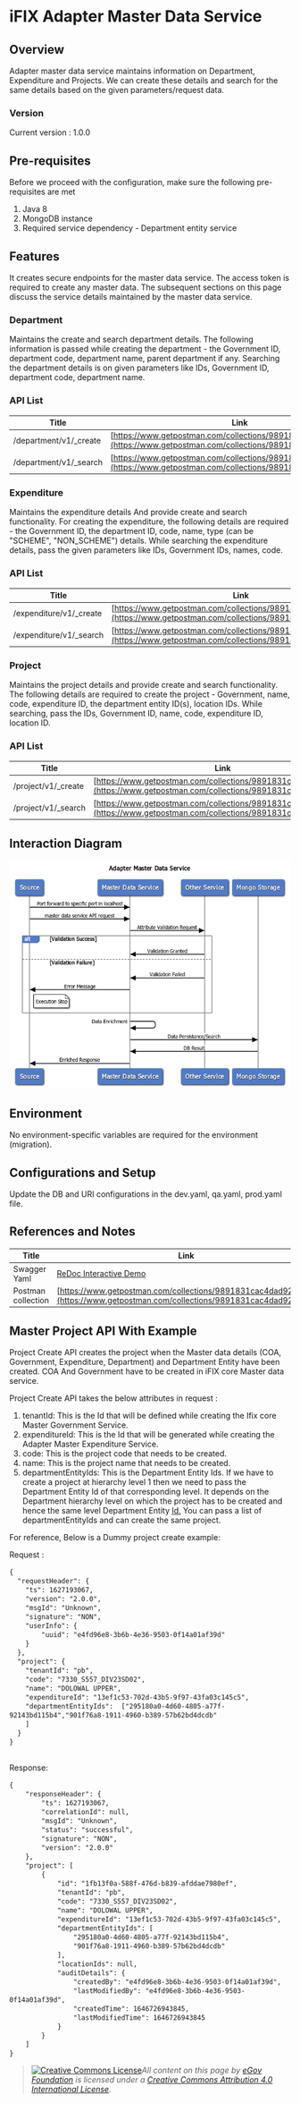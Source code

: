 # iFIX Adapter Master Data Service

## Overview <a href="#overview" id="overview"></a>

Adapter master data service maintains information on Department, Expenditure and Projects. We can create these details and search for the same details based on the given parameters/request data.

### Version <a href="#version" id="version"></a>

Current version : 1.0.0

## Pre-requisites <a href="#prerequisites" id="prerequisites"></a>

Before we proceed with the configuration, make sure the following pre-requisites are met

1. Java 8
2. MongoDB instance
3. Required service dependency - Department entity service

## Features <a href="#features" id="features"></a>

It creates secure endpoints for the master data service. The access token is required to create any master data. The subsequent sections on this page discuss the service details maintained by the master data service.

### Department <a href="#department" id="department"></a>

Maintains the create and search department details. The following information is passed while creating the department - the Government ID, department code, department name, parent department if any. Searching the department details is on given parameters like IDs, Government ID, department code, department name.

### **API List**

| **Title**               | **Link**                                                                                                                   |
| ----------------------- | -------------------------------------------------------------------------------------------------------------------------- |
| /department/v1/\_create | [https://www.getpostman.com/collections/9891831cac4dad92a650](https://www.getpostman.com/collections/9891831cac4dad92a650) |
| /department/v1/\_search | [https://www.getpostman.com/collections/9891831cac4dad92a650](https://www.getpostman.com/collections/9891831cac4dad92a650) |

### Expenditure <a href="#expenditure" id="expenditure"></a>

Maintains the expenditure details And provide create and search functionality. For creating the expenditure, the following details are required - the Government ID, the department ID, code, name, type (can be "SCHEME", "NON\_SCHEME") details. While searching the expenditure details, pass the given parameters like IDs, Government IDs, names, code.

### **API List**

| **Title**                | **Link**                                                                                                                   |
| ------------------------ | -------------------------------------------------------------------------------------------------------------------------- |
| /expenditure/v1/\_create | [https://www.getpostman.com/collections/9891831cac4dad92a650](https://www.getpostman.com/collections/9891831cac4dad92a650) |
| /expenditure/v1/\_search | [https://www.getpostman.com/collections/9891831cac4dad92a650](https://www.getpostman.com/collections/9891831cac4dad92a650) |

### Project <a href="#project" id="project"></a>

Maintains the project details and provide create and search functionality. The following details are required to create the project - Government, name, code, expenditure ID, the department entity ID(s), location IDs. While searching, pass the IDs, Government ID, name, code, expenditure ID, location ID.

### **API List**

| **Title**            | **Link**                                                                                                                   |
| -------------------- | -------------------------------------------------------------------------------------------------------------------------- |
| /project/v1/\_create | [https://www.getpostman.com/collections/9891831cac4dad92a650](https://www.getpostman.com/collections/9891831cac4dad92a650) |
| /project/v1/\_search | [https://www.getpostman.com/collections/9891831cac4dad92a650](https://www.getpostman.com/collections/9891831cac4dad92a650) |

## Interaction Diagram <a href="#interaction-diagram" id="interaction-diagram"></a>

![](<../../../.gitbook/assets/Adapter Master Data Service - seq diag.png>)

## Environment <a href="#environment" id="environment"></a>

No environment-specific variables are required for the environment (migration).

## Configurations and Setup <a href="#configurations-and-setup" id="configurations-and-setup"></a>

Update the DB and URI configurations in the dev.yaml, qa.yaml, prod.yaml file.

## References and Notes <a href="#references-and-notes" id="references-and-notes"></a>

| **Title**          | **Link**                                                                                                                                                                                                                                                         |
| ------------------ | ---------------------------------------------------------------------------------------------------------------------------------------------------------------------------------------------------------------------------------------------------------------- |
| Swagger Yaml       | [ReDoc Interactive Demo](https://redocly.github.io/redoc/?url=https://raw.githubusercontent.com/egovernments/iFix-Dev/develop/domain-services/ifix-master-data-service/ifix-master-data-service-1.0.0.yaml#tag/COA/paths/\~1chartOfAccount\~1v1\~1\_search/post) |
| Postman collection | [https://www.getpostman.com/collections/9891831cac4dad92a650](https://www.getpostman.com/collections/9891831cac4dad92a650)                                                                                                                                       |

## Master Project API With Example <a href="#master-project-api-with-example" id="master-project-api-with-example"></a>

Project Create API creates the project when the Master data details (COA, Government, Expenditure, Department) and Department Entity have been created. COA And Government have to be created in iFIX core Master data service.

Project Create API takes the below attributes in request :

1. tenantId: This is the Id that will be defined while creating the Ifix core Master Government Service.
2. expenditureId: This is the Id that will be generated while creating the Adapter Master Expenditure Service.
3. code: This is the project code that needs to be created.
4. name: This is the project name that needs to be created.
5. departmentEntityIds:  This is the Department Entity Ids. If we have to create a project at hierarchy level 1 then we need to pass the Department Entity Id of that corresponding level. It depends on the Department hierarchy level on which the project has to be created and hence the same level Department Entity [Id.](http://id.at/) You can pass a list of departmentEntityIds and can create the same project.

For reference, Below is a Dummy project create example:

Request :&#x20;

```
{
  "requestHeader": {
    "ts": 1627193067,
    "version": "2.0.0",
    "msgId": "Unknown",
    "signature": "NON",
    "userInfo": {
        "uuid": "e4fd96e8-3b6b-4e36-9503-0f14a01af39d"
    }
  },
  "project": {
    "tenantId": "pb",
    "code": "7330_S557_DIV23SD02",
    "name": "DOLOWAL UPPER",
    "expenditureId": "13ef1c53-702d-43b5-9f97-43fa03c145c5",
    "departmentEntityIds":  ["295180a0-4d60-4805-a77f-92143bd115b4","901f76a8-1911-4960-b389-57b62bd4dcdb"
    ]
  }
}


```

Response:

```
{
    "responseHeader": {
        "ts": 1627193067,
        "correlationId": null,
        "msgId": "Unknown",
        "status": "successful",
        "signature": "NON",
        "version": "2.0.0"
    },
    "project": [
        {
            "id": "1fb13f0a-588f-476d-b839-afddae7980ef",
            "tenantId": "pb",
            "code": "7330_S557_DIV23SD02",
            "name": "DOLOWAL UPPER",
            "expenditureId": "13ef1c53-702d-43b5-9f97-43fa03c145c5",
            "departmentEntityIds": [
                "295180a0-4d60-4805-a77f-92143bd115b4",
                "901f76a8-1911-4960-b389-57b62bd4dcdb"
            ],
            "locationIds": null,
            "auditDetails": {
                "createdBy": "e4fd96e8-3b6b-4e36-9503-0f14a01af39d",
                "lastModifiedBy": "e4fd96e8-3b6b-4e36-9503-0f14a01af39d",
                "createdTime": 1646726943845,
                "lastModifiedTime": 1646726943845
            }
        }
    ]
}
```

&#x20;

&#x20;

> [![Creative Commons License](https://i.creativecommons.org/l/by/4.0/80x15.png)_​_](http://creativecommons.org/licenses/by/4.0/)_All content on this page by_ [_eGov Foundation_](https://egov.org.in/) _is licensed under a_ [_Creative Commons Attribution 4.0 International License_](http://creativecommons.org/licenses/by/4.0/)_._
